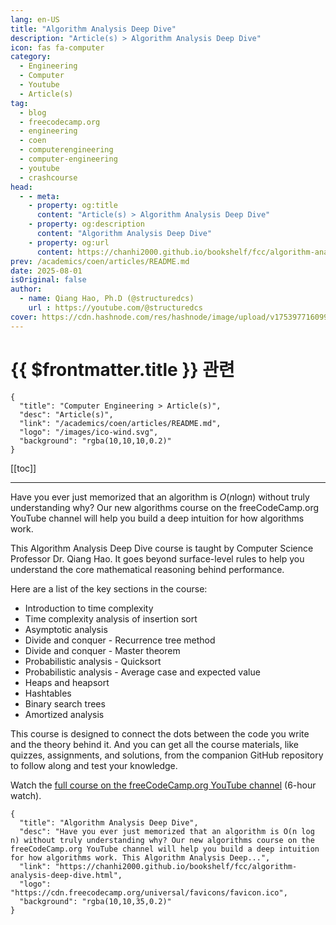 ```yaml
---
lang: en-US
title: "Algorithm Analysis Deep Dive"
description: "Article(s) > Algorithm Analysis Deep Dive"
icon: fas fa-computer
category:
  - Engineering
  - Computer
  - Youtube
  - Article(s)
tag:
  - blog
  - freecodecamp.org
  - engineering
  - coen
  - computerengineering
  - computer-engineering
  - youtube
  - crashcourse
head:
  - - meta:
    - property: og:title
      content: "Article(s) > Algorithm Analysis Deep Dive"
    - property: og:description
      content: "Algorithm Analysis Deep Dive"
    - property: og:url
      content: https://chanhi2000.github.io/bookshelf/fcc/algorithm-analysis-deep-dive.html
prev: /academics/coen/articles/README.md
date: 2025-08-01
isOriginal: false
author:
  - name: Qiang Hao, Ph.D (@structuredcs)
    url : https://youtube.com/@structuredcs
cover: https://cdn.hashnode.com/res/hashnode/image/upload/v1753977160999/8386f8e7-8b1c-4851-8aba-6e27370a05fa.png
---
```


# {{ $frontmatter.title }} 관련

```component VPCard
{
  "title": "Computer Engineering > Article(s)",
  "desc": "Article(s)",
  "link": "/academics/coen/articles/README.md",
  "logo": "/images/ico-wind.svg",
  "background": "rgba(10,10,10,0.2)"
}
```

[[toc]]

---

<SiteInfo
  name="Algorithm Analysis Deep Dive"
  desc="Have you ever just memorized that an algorithm is O(n log n) without truly understanding why? Our new algorithms course on the freeCodeCamp.org YouTube channel will help you build a deep intuition for how algorithms work. This Algorithm Analysis Deep..."
  url="https://freecodecamp.org/news/algorithm-analysis-deep-dive"
  logo="https://cdn.freecodecamp.org/universal/favicons/favicon.ico"
  preview="https://cdn.hashnode.com/res/hashnode/image/upload/v1753977160999/8386f8e7-8b1c-4851-8aba-6e27370a05fa.png"/>

Have you ever just memorized that an algorithm is $O\left(n\log_{}{n}\right)$ without truly understanding why? Our new algorithms course on the freeCodeCamp.org YouTube channel will help you build a deep intuition for how algorithms work.

This Algorithm Analysis Deep Dive course is taught by Computer Science Professor Dr. Qiang Hao. It goes beyond surface-level rules to help you understand the core mathematical reasoning behind performance.

Here are a list of the key sections in the course:

- Introduction to time complexity
- Time complexity analysis of insertion sort
- Asymptotic analysis
- Divide and conquer - Recurrence tree method
- Divide and conquer - Master theorem
- Probabilistic analysis - Quicksort
- Probabilistic analysis - Average case and expected value
- Heaps and heapsort
- Hashtables
- Binary search trees
- Amortized analysis

This course is designed to connect the dots between the code you write and the theory behind it. And you can get all the course materials, like quizzes, assignments, and solutions, from the companion GitHub repository to follow along and test your knowledge.

Watch the [<VPIcon icon="fa-brands fa-youtube"/>full course on the freeCodeCamp.org YouTube channel](https://youtu.be/ku6HZ_k9qgY) (6-hour watch).

<VidStack src="youtube/ku6HZ_k9qgY" />

<!-- TODO: add ARTICLE CARD -->
```component VPCard
{
  "title": "Algorithm Analysis Deep Dive",
  "desc": "Have you ever just memorized that an algorithm is O(n log n) without truly understanding why? Our new algorithms course on the freeCodeCamp.org YouTube channel will help you build a deep intuition for how algorithms work. This Algorithm Analysis Deep...",
  "link": "https://chanhi2000.github.io/bookshelf/fcc/algorithm-analysis-deep-dive.html",
  "logo": "https://cdn.freecodecamp.org/universal/favicons/favicon.ico",
  "background": "rgba(10,10,35,0.2)"
}
```
